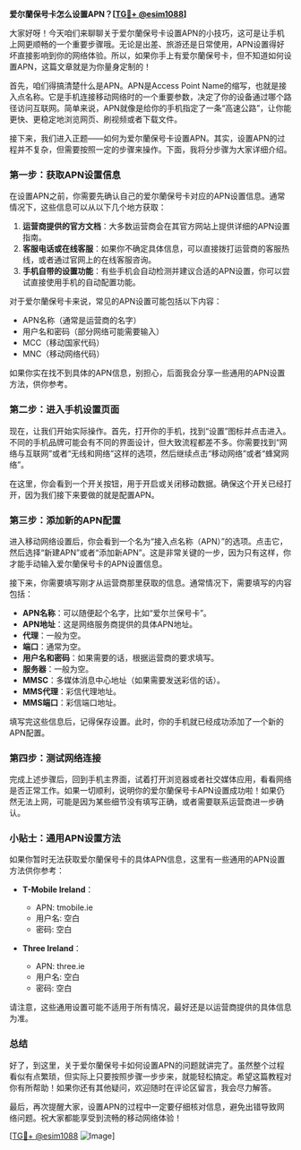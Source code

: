 **爱尔蘭保号卡怎么设置APN？[[TG💪+ @esim1088](https://t.me/s/esim1088)]**

大家好呀！今天咱们来聊聊关于爱尔蘭保号卡设置APN的小技巧，这可是让手机上网更顺畅的一个重要步骤哦。无论是出差、旅游还是日常使用，APN设置得好坏直接影响到你的网络体验。所以，如果你手上有爱尔蘭保号卡，但不知道如何设置APN，这篇文章就是为你量身定制的！

首先，咱们得搞清楚什么是APN。APN是Access Point Name的缩写，也就是接入点名称。它是手机连接移动网络时的一个重要参数，决定了你的设备通过哪个路径访问互联网。简单来说，APN就像是给你的手机指定了一条“高速公路”，让你能更快、更稳定地浏览网页、刷视频或者下载文件。

接下来，我们进入正题——如何为爱尔蘭保号卡设置APN。其实，设置APN的过程并不复杂，但需要按照一定的步骤来操作。下面，我将分步骤为大家详细介绍。

### **第一步：获取APN设置信息**
在设置APN之前，你需要先确认自己的爱尔蘭保号卡对应的APN设置信息。通常情况下，这些信息可以从以下几个地方获取：
1. **运营商提供的官方文档**：大多数运营商会在其官方网站上提供详细的APN设置指南。
2. **客服电话或在线客服**：如果你不确定具体信息，可以直接拨打运营商的客服热线，或者通过官网上的在线客服咨询。
3. **手机自带的设置功能**：有些手机会自动检测并建议合适的APN设置，你可以尝试直接使用手机的自动配置功能。

对于爱尔蘭保号卡来说，常见的APN设置可能包括以下内容：
- APN名称（通常是运营商的名字）
- 用户名和密码（部分网络可能需要输入）
- MCC（移动国家代码）
- MNC（移动网络代码）

如果你实在找不到具体的APN信息，别担心，后面我会分享一些通用的APN设置方法，供你参考。

### **第二步：进入手机设置页面**
现在，让我们开始实际操作。首先，打开你的手机，找到“设置”图标并点击进入。不同的手机品牌可能会有不同的界面设计，但大致流程都差不多。你需要找到“网络与互联网”或者“无线和网络”这样的选项，然后继续点击“移动网络”或者“蜂窝网络”。

在这里，你会看到一个开关按钮，用于开启或关闭移动数据。确保这个开关已经打开，因为我们接下来要做的就是配置APN。

### **第三步：添加新的APN配置**
进入移动网络设置后，你会看到一个名为“接入点名称（APN）”的选项。点击它，然后选择“新建APN”或者“添加新APN”。这是非常关键的一步，因为只有这样，你才能手动输入爱尔蘭保号卡的APN设置信息。

接下来，你需要填写刚才从运营商那里获取的信息。通常情况下，需要填写的内容包括：
- **APN名称**：可以随便起个名字，比如“爱尔兰保号卡”。
- **APN地址**：这是网络服务商提供的具体APN地址。
- **代理**：一般为空。
- **端口**：通常为空。
- **用户名和密码**：如果需要的话，根据运营商的要求填写。
- **服务器**：一般为空。
- **MMSC**：多媒体消息中心地址（如果需要发送彩信的话）。
- **MMS代理**：彩信代理地址。
- **MMS端口**：彩信端口地址。

填写完这些信息后，记得保存设置。此时，你的手机就已经成功添加了一个新的APN配置。

### **第四步：测试网络连接**
完成上述步骤后，回到手机主界面，试着打开浏览器或者社交媒体应用，看看网络是否正常工作。如果一切顺利，说明你的爱尔蘭保号卡APN设置成功啦！如果仍然无法上网，可能是因为某些细节没有填写正确，或者需要联系运营商进一步确认。

### **小贴士：通用APN设置方法**
如果你暂时无法获取爱尔蘭保号卡的具体APN信息，这里有一些通用的APN设置方法供你参考：
- **T-Mobile Ireland**：
  - APN: tmobile.ie
  - 用户名: 空白
  - 密码: 空白

- **Three Ireland**：
  - APN: three.ie
  - 用户名: 空白
  - 密码: 空白

请注意，这些通用设置可能不适用于所有情况，最好还是以运营商提供的具体信息为准。

### **总结**
好了，到这里，关于爱尔蘭保号卡如何设置APN的问题就讲完了。虽然整个过程看似有点繁琐，但实际上只要按照步骤一步步来，就能轻松搞定。希望这篇教程对你有所帮助！如果你还有其他疑问，欢迎随时在评论区留言，我会尽力解答。

最后，再次提醒大家，设置APN的过程中一定要仔细核对信息，避免出错导致网络问题。祝大家都能享受到流畅的移动网络体验！

[[TG💪+ @esim1088](https://t.me/s/esim1088) ![Image](https://i.postimg.cc/4NQfJmqS/Snipaste-2025-05-13-00-14-12.png)]